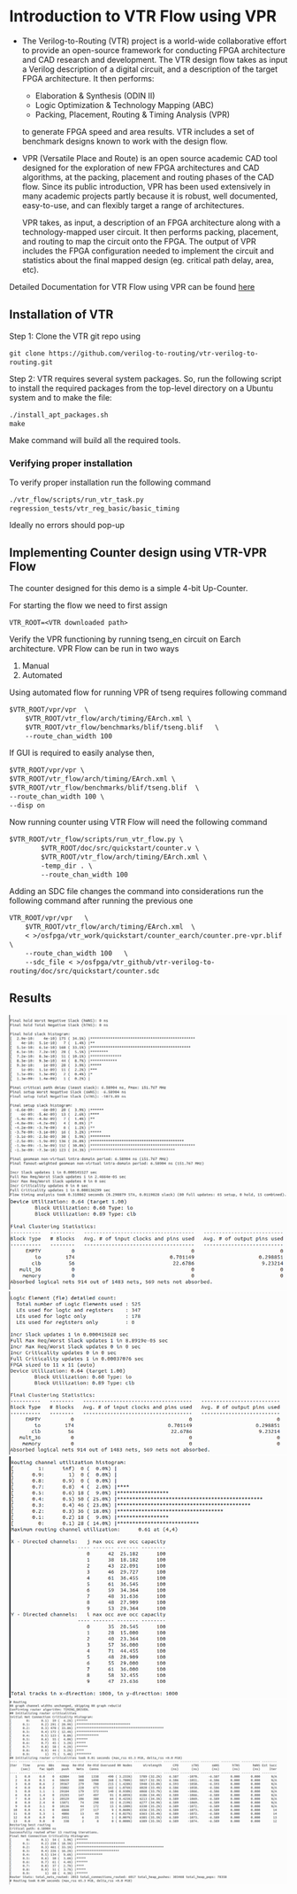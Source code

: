 # Introduction to VTR Flow using VPR
- The Verilog-to-Routing (VTR) project is a world-wide collaborative effort to provide an open-source framework for conducting FPGA architecture and CAD research and development. The VTR design flow takes as input a Verilog description of a digital circuit, and a description of the target FPGA architecture. It then performs:

    - Elaboration & Synthesis (ODIN II)
    - Logic Optimization & Technology Mapping (ABC)
    - Packing, Placement, Routing & Timing Analysis (VPR)

	to generate FPGA speed and area results. VTR includes a set of benchmark designs known to work with the design flow.

- VPR (Versatile Place and Route) is an open source academic CAD tool designed for the exploration of new FPGA architectures and CAD algorithms, at the packing, placement and routing phases of the CAD flow. Since its public introduction, VPR has been used extensively in many academic projects partly because it is robust, well documented, easy-to-use, and can flexibly target a range of architectures.

	VPR takes, as input, a description of an FPGA architecture along with a technology-mapped user circuit. It then performs packing, placement, and routing to map the circuit onto the FPGA. The output of VPR includes the FPGA configuration needed to implement the circuit and statistics about the final mapped design (eg. critical path delay, area, etc).

Detailed Documentation for VTR Flow using VPR can be found [here](https://docs.verilogtorouting.org/en/latest/quickstart/)

## Installation of VTR
Step 1: Clone the VTR git repo using

	git clone https://github.com/verilog-to-routing/vtr-verilog-to-routing.git

Step 2: VTR requires several system packages. So, run the following script to install the required packages from the top-level directory on a Ubuntu system and to make the file:

	./install_apt_packages.sh
	make
	
Make command will build all the required tools.

### Verifying proper installation
To verify proper installation run the following command
	
	./vtr_flow/scripts/run_vtr_task.py regression_tests/vtr_reg_basic/basic_timing
	
Ideally no errors should pop-up

## Implementing Counter design using VTR-VPR Flow
The counter designed for this demo is a simple 4-bit Up-Counter.

For starting the flow we need to first assign 
		
	VTR_ROOT=<VTR downloaded path>

Verify the VPR functioning by running tseng_en circuit on Earch architecture. VPR Flow can be run in two ways 
 1. Manual 
 2. Automated

Using automated flow for running VPR of tseng requires following command 

	$VTR_ROOT/vpr/vpr  \
		$VTR_ROOT/vtr_flow/arch/timing/EArch.xml \
		$VTR_ROOT/vtr_flow/benchmarks/blif/tseng.blif   \
		--route_chan_width 100

If GUI is required to easily analyse then,

	$VTR_ROOT/vpr/vpr \
	$VTR_ROOT/vtr_flow/arch/timing/EArch.xml \
	$VTR_ROOT/vtr_flow/benchmarks/blif/tseng.blif  \
	--route_chan_width 100 \
	--disp on
		
Now running counter using VTR Flow will need the following command
		
	$VTR_ROOT/vtr_flow/scripts/run_vtr_flow.py \ 
    		$VTR_ROOT/doc/src/quickstart/counter.v \ 
    		$VTR_ROOT/vtr_flow/arch/timing/EArch.xml \ 
    		-temp_dir . \ 
    		--route_chan_width 100  
		
Adding an SDC file changes the command into considerations run the following command after running the previous one

	VTR_ROOT/vpr/vpr   \
		$VTR_ROOT/vtr_flow/arch/timing/EArch.xml  \
		< >/osfpga/vtr_work/quickstart/counter_earch/counter.pre-vpr.blif   \
		--route_chan_width 100   \
		--sdc_file < >/osfpga/vtr_github/vtr-verilog-to-routing/doc/src/quickstart/counter.sdc

## Results
		
![Total Slack](https://github.com/Pradyumna1312/FPGA_Workshop_VSD/blob/master/Day2/Total_Slack_rep.png)
![Utilisation Report -1](https://github.com/Pradyumna1312/FPGA_Workshop_VSD/blob/master/Day2/Util_VTR.png)
![Utilisation Report -2](https://github.com/Pradyumna1312/FPGA_Workshop_VSD/blob/master/Day2/Utilisation_rep.png)
![Routing Info](https://github.com/Pradyumna1312/FPGA_Workshop_VSD/blob/master/Day2/route_chara.png)
![Total Routing Info](https://github.com/Pradyumna1312/FPGA_Workshop_VSD/blob/master/Day2/route_rep.png)

		




		

